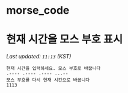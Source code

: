 # morse_code
# 현재 시간을 모스 부호 표시
<!-- MORSE_TIME_START -->
_Last updated: `11:13` (KST)_

```
현재 시간을 입력하세요. 모스 부호로 바꿉니다
.---- .---- .---- ...--
모스 부호를 다시 현재 시간으로 바꿉니다
1113
```
<!-- MORSE_TIME_END -->
